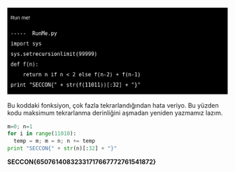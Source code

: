 ![](sss/4.png)

Bu koddaki fonksiyon, çok fazla tekrarlandığından hata veriyo. Bu yüzden kodu maksimum tekrarlanma derinliğini aşmadan yeniden yazmamız lazım.

``` python
m=0; n=1
for i in range(11010):
  temp = m; m = n; n += temp
print "SECCON{" + str(n)[:32] + "}"
```

**SECCON{65076140832331717667772761541872}**
